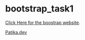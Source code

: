 # bootstrap_task1
[Click Here for the boostrap website](https://tunakrdnz.github.io/bootstrap_task1/).

[Patika.dev](https://app.patika.dev/courses/bootstrap/bootstrap-satir-bloklari-row-kullanimi)
